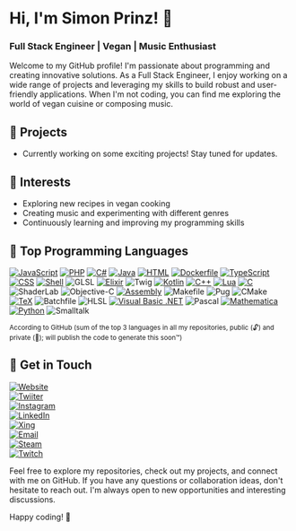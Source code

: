 # Hi, I'm Simon Prinz! 👋

### Full Stack Engineer | Vegan | Music Enthusiast

Welcome to my GitHub profile! I'm passionate about programming and creating innovative solutions. As a Full Stack Engineer, I enjoy working on a wide range of projects and leveraging my skills to build robust and user-friendly applications. When I'm not coding, you can find me exploring the world of vegan cuisine or composing music.

## 🔭 Projects

- Currently working on some exciting projects! Stay tuned for updates.

## 🌱 Interests

- Exploring new recipes in vegan cooking
- Creating music and experimenting with different genres
- Continuously learning and improving my programming skills

## 🚀 Top Programming Languages

<!-- START_TOP_LANGUAGES -->
[![JavaScript](https://img.shields.io/badge/JavaScript-%f0%9f%94%93_0_%e2%9e%95_%f0%9f%94%90_43_%f0%9f%9f%b0_43-f1e05a?style=flat-square&logo=JavaScript)](https://github.com/SimonPrinz?tab=repositories&q=&type=&language=JavaScript)
[![PHP](https://img.shields.io/badge/PHP-%f0%9f%94%93_1_%e2%9e%95_%f0%9f%94%90_41_%f0%9f%9f%b0_42-4F5D95?style=flat-square&logo=PHP)](https://github.com/SimonPrinz?tab=repositories&q=&type=&language=PHP)
[![C#](https://img.shields.io/badge/C%23-%f0%9f%94%93_5_%e2%9e%95_%f0%9f%94%90_33_%f0%9f%9f%b0_38-178600?style=flat-square&logo=C%2523)](https://github.com/SimonPrinz?tab=repositories&q=&type=&language=C%23)
[![Java](https://img.shields.io/badge/Java-%f0%9f%94%93_0_%e2%9e%95_%f0%9f%94%90_33_%f0%9f%9f%b0_33-b07219?style=flat-square&logo=Java)](https://github.com/SimonPrinz?tab=repositories&q=&type=&language=Java)
[![HTML](https://img.shields.io/badge/HTML-%f0%9f%94%93_0_%e2%9e%95_%f0%9f%94%90_28_%f0%9f%9f%b0_28-e34c26?style=flat-square&logo=HTML)](https://github.com/SimonPrinz?tab=repositories&q=&type=&language=HTML)
[![Dockerfile](https://img.shields.io/badge/Dockerfile-%f0%9f%94%93_4_%e2%9e%95_%f0%9f%94%90_21_%f0%9f%9f%b0_25-384d54?style=flat-square&logo=Dockerfile)](https://github.com/SimonPrinz?tab=repositories&q=&type=&language=Dockerfile)
[![TypeScript](https://img.shields.io/badge/TypeScript-%f0%9f%94%93_0_%e2%9e%95_%f0%9f%94%90_22_%f0%9f%9f%b0_22-3178c6?style=flat-square&logo=TypeScript)](https://github.com/SimonPrinz?tab=repositories&q=&type=&language=TypeScript)
[![CSS](https://img.shields.io/badge/CSS-%f0%9f%94%93_0_%e2%9e%95_%f0%9f%94%90_21_%f0%9f%9f%b0_21-563d7c?style=flat-square&logo=CSS)](https://github.com/SimonPrinz?tab=repositories&q=&type=&language=CSS)
[![Shell](https://img.shields.io/badge/Shell-%f0%9f%94%93_3_%e2%9e%95_%f0%9f%94%90_7_%f0%9f%9f%b0_10-89e051?style=flat-square&logo=Shell)](https://github.com/SimonPrinz?tab=repositories&q=&type=&language=Shell)
![GLSL](https://img.shields.io/badge/GLSL-%f0%9f%94%93_0_%e2%9e%95_%f0%9f%94%90_8_%f0%9f%9f%b0_8-5686a5?style=flat-square&logo=GLSL)
[![Elixir](https://img.shields.io/badge/Elixir-%f0%9f%94%93_0_%e2%9e%95_%f0%9f%94%90_8_%f0%9f%9f%b0_8-6e4a7e?style=flat-square&logo=Elixir)](https://github.com/SimonPrinz?tab=repositories&q=&type=&language=Elixir)
![Twig](https://img.shields.io/badge/Twig-%f0%9f%94%93_1_%e2%9e%95_%f0%9f%94%90_6_%f0%9f%9f%b0_7-c1d026?style=flat-square&logo=Twig)
[![Kotlin](https://img.shields.io/badge/Kotlin-%f0%9f%94%93_0_%e2%9e%95_%f0%9f%94%90_5_%f0%9f%9f%b0_5-A97BFF?style=flat-square&logo=Kotlin)](https://github.com/SimonPrinz?tab=repositories&q=&type=&language=Kotlin)
[![C++](https://img.shields.io/badge/C%2b%2b-%f0%9f%94%93_1_%e2%9e%95_%f0%9f%94%90_4_%f0%9f%9f%b0_5-f34b7d?style=flat-square&logo=C%252b%252b)](https://github.com/SimonPrinz?tab=repositories&q=&type=&language=C%2b%2b)
[![Lua](https://img.shields.io/badge/Lua-%f0%9f%94%93_0_%e2%9e%95_%f0%9f%94%90_4_%f0%9f%9f%b0_4-000080?style=flat-square&logo=Lua)](https://github.com/SimonPrinz?tab=repositories&q=&type=&language=Lua)
[![C](https://img.shields.io/badge/C-%f0%9f%94%93_0_%e2%9e%95_%f0%9f%94%90_4_%f0%9f%9f%b0_4-555555?style=flat-square&logo=C)](https://github.com/SimonPrinz?tab=repositories&q=&type=&language=C)
![ShaderLab](https://img.shields.io/badge/ShaderLab-%f0%9f%94%93_0_%e2%9e%95_%f0%9f%94%90_3_%f0%9f%9f%b0_3-222c37?style=flat-square&logo=ShaderLab)
![Objective-C](https://img.shields.io/badge/Objective--C-%f0%9f%94%93_0_%e2%9e%95_%f0%9f%94%90_3_%f0%9f%9f%b0_3-438eff?style=flat-square&logo=Objective--C)
[![Assembly](https://img.shields.io/badge/Assembly-%f0%9f%94%93_0_%e2%9e%95_%f0%9f%94%90_3_%f0%9f%9f%b0_3-6E4C13?style=flat-square&logo=Assembly)](https://github.com/SimonPrinz?tab=repositories&q=&type=&language=Assembly)
![Makefile](https://img.shields.io/badge/Makefile-%f0%9f%94%93_0_%e2%9e%95_%f0%9f%94%90_3_%f0%9f%9f%b0_3-427819?style=flat-square&logo=Makefile)
![Pug](https://img.shields.io/badge/Pug-%f0%9f%94%93_0_%e2%9e%95_%f0%9f%94%90_2_%f0%9f%9f%b0_2-a86454?style=flat-square&logo=Pug)
![CMake](https://img.shields.io/badge/CMake-%f0%9f%94%93_0_%e2%9e%95_%f0%9f%94%90_2_%f0%9f%9f%b0_2-DA3434?style=flat-square&logo=CMake)
[![TeX](https://img.shields.io/badge/TeX-%f0%9f%94%93_0_%e2%9e%95_%f0%9f%94%90_2_%f0%9f%9f%b0_2-3D6117?style=flat-square&logo=TeX)](https://github.com/SimonPrinz?tab=repositories&q=&type=&language=TeX)
![Batchfile](https://img.shields.io/badge/Batchfile-%f0%9f%94%93_0_%e2%9e%95_%f0%9f%94%90_1_%f0%9f%9f%b0_1-C1F12E?style=flat-square&logo=Batchfile)
![HLSL](https://img.shields.io/badge/HLSL-%f0%9f%94%93_0_%e2%9e%95_%f0%9f%94%90_1_%f0%9f%9f%b0_1-aace60?style=flat-square&logo=HLSL)
[![Visual Basic .NET](https://img.shields.io/badge/Visual_Basic_.NET-%f0%9f%94%93_0_%e2%9e%95_%f0%9f%94%90_1_%f0%9f%9f%b0_1-945db7?style=flat-square&logo=Visual_Basic_.NET)](https://github.com/SimonPrinz?tab=repositories&q=&type=&language=Visual+Basic+.NET)
![Pascal](https://img.shields.io/badge/Pascal-%f0%9f%94%93_0_%e2%9e%95_%f0%9f%94%90_1_%f0%9f%9f%b0_1-E3F171?style=flat-square&logo=Pascal)
[![Mathematica](https://img.shields.io/badge/Mathematica-%f0%9f%94%93_0_%e2%9e%95_%f0%9f%94%90_1_%f0%9f%9f%b0_1-dd1100?style=flat-square&logo=Mathematica)](https://github.com/SimonPrinz?tab=repositories&q=&type=&language=Mathematica)
[![Python](https://img.shields.io/badge/Python-%f0%9f%94%93_0_%e2%9e%95_%f0%9f%94%90_1_%f0%9f%9f%b0_1-3572A5?style=flat-square&logo=Python)](https://github.com/SimonPrinz?tab=repositories&q=&type=&language=Python)
![Smalltalk](https://img.shields.io/badge/Smalltalk-%f0%9f%94%93_0_%e2%9e%95_%f0%9f%94%90_1_%f0%9f%9f%b0_1-596706?style=flat-square&logo=Smalltalk)
<!-- END_TOP_LANGUAGES -->
<sup>According to GitHub (sum of the top 3 languages in all my repositories, public (🔓) and private (🔐); will publish the code to generate this soon™️)</sup>

## 💬 Get in Touch

[![Website](https://img.shields.io/badge/Website-SimonPri.nz-ff69b4?style=flat-square&logo=google-chrome)][Website]  
[![Twiiter](https://img.shields.io/badge/Twitter-@SimonPrinz-ff0000?style=flat-square&logo=twitter)][Twitter]  
[![Instagram](https://img.shields.io/badge/Instagram-ciao.simon-ff8c00?style=flat-square&logo=instagram)][Instagram]  
[![LinkedIn](https://img.shields.io/badge/LinkedIn-Simon%20Prinz-ffff00?style=flat-square&logo=linkedin)][LinkedIn]  
[![Xing](https://img.shields.io/badge/Xing-Simon%20Prinz-008e00?style=flat-square&logo=xing)][Xing]  
[![Email](https://img.shields.io/badge/Email-Hey@SimonPri.nz-00c0c0?style=flat-square&logo=gmail)][Email]  
[![Steam](https://img.shields.io/badge/Steam-SimonPrinz-4000b6?style=flat-square&logo=steam)][Steam]  
[![Twitch](https://img.shields.io/badge/Twitch-SimonPrinz-8e008e?style=flat-square&logo=twitch)][Twitch]

Feel free to explore my repositories, check out my projects, and connect with me on GitHub. If you have any questions or collaboration ideas, don't hesitate to reach out. I'm always open to new opportunities and interesting discussions.

Happy coding! 🚀


[Website]: https://simonpri.nz
[Twitter]: https://twitter.com/simonprinz
[Instagram]: https://instagram.com/ciao.simon/
[LinkedIn]: https://linkedin.com/in/simon-prinz/
[Xing]: https://xing.com/profile/Simon_Prinz3
[Email]: mailto:hey@simonpri.nz
[Steam]: https://steamcommunity.com/id/simonprinz
[Twitch]: https://www.twitch.tv/simonprinz
